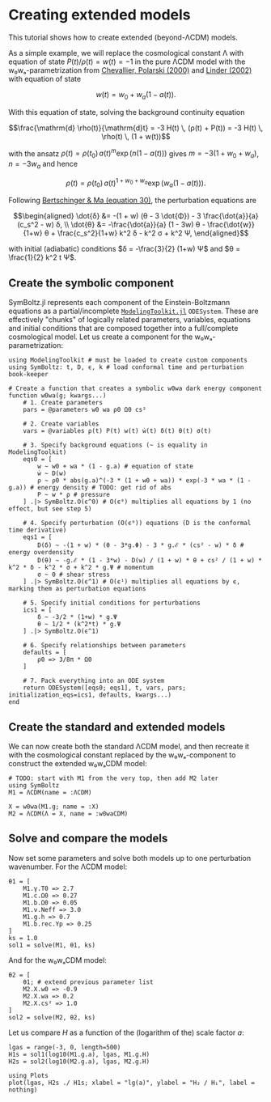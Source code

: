 # Creating extended models

This tutorial shows how to create extended (beyond-ΛCDM) models.

As a simple example, we will replace the cosmological constant Λ with equation of state $P(t) / \rho(t) = w(t) = -1$ in the pure ΛCDM model
with the w₀wₐ-parametrization from [Chevallier, Polarski (2000)](https://arxiv.org/abs/gr-qc/0009008) and [Linder (2002)](https://arxiv.org/abs/astro-ph/0208512) with equation of state
```math
w(t) = w_0 + w_a (1 - a(t)).
```
With this equation of state, solving the background continuity equation
```math
\frac{\mathrm{d} \rho(t)}{\mathrm{d}t} = -3 H(t) \, (ρ(t) + P(t)) = -3 H(t) \, \rho(t) \, (1 + w(t))
```
with the ansatz $\rho(t) = \rho(t_0) \, a(t)^m \exp(n (1 - a(t)))$
gives $m = -3 (1 + w_0 + w_a)$, $n = -3 w_a$ and hence
```math
\rho(t) = \rho(t_0) \, a(t)^{1 + w_0 + w_a} \exp(w_a (1 - a(t))).
```
Following [Bertschinger & Ma (equation 30)](https://arxiv.org/pdf/astro-ph/9506072#%5B%7B%22num%22%3A70%2C%22gen%22%3A0%7D%2C%7B%22name%22%3A%22FitH%22%7D%2C387%5D), the perturbation equations are
```math
\begin{aligned}
\dot{δ} &= -(1 + w) (θ - 3 \dot{Φ}) - 3 \frac{\dot{a}}{a} (c_s^2 - w) δ, \\
\dot{θ} &= -\frac{\dot{a}}{a} (1 - 3w) θ - \frac{\dot{w}}{1+w} θ + \frac{c_s^2}{1+w} k^2 δ - k^2 σ + k^2 Ψ,
\end{aligned}
```
with initial (adiabatic) conditions $δ = -\frac{3}{2} (1+w) Ψ$ and $θ = \frac{1}{2} k^2 t Ψ$.

## Create the symbolic component

SymBoltz.jl represents each component of the Einstein-Boltzmann equations as a partial/incomplete [`ModelingToolkit.jl`](https://docs.sciml.ai/ModelingToolkit/) `ODESystem`.
These are effectively "chunks" of logically related parameters, variables, equations and initial conditions
that are composed together into a full/complete cosmological model.
Let us create a component for the w₀wₐ-parametrization:
```@example 1
using ModelingToolkit # must be loaded to create custom components
using SymBoltz: t, D, ϵ, k # load conformal time and perturbation book-keeper

# Create a function that creates a symbolic w0wa dark energy component
function w0wa(g; kwargs...)
    # 1. Create parameters
    pars = @parameters w0 wa ρ0 Ω0 cs²

    # 2. Create variables
    vars = @variables ρ(t) P(t) w(t) ẇ(t) δ(t) θ(t) σ(t)

    # 3. Specify background equations (~ is equality in ModelingToolkit)
    eqs0 = [
        w ~ w0 + wa * (1 - g.a) # equation of state
        ẇ ~ D(w)
        ρ ~ ρ0 * abs(g.a)^(-3 * (1 + w0 + wa)) * exp(-3 * wa * (1 - g.a)) # energy density # TODO: get rid of abs
        P ~ w * ρ # pressure
    ] .|> SymBoltz.O(ϵ^0) # O(ϵ⁰) multiplies all equations by 1 (no effect, but see step 5)

    # 4. Specify perturbation (O(ϵ⁰)) equations (D is the conformal time derivative)
    eqs1 = [
        D(δ) ~ -(1 + w) * (θ - 3*g.Φ) - 3 * g.ℰ * (cs² - w) * δ # energy overdensity
        D(θ) ~ -g.ℰ * (1 - 3*w) - D(w) / (1 + w) * θ + cs² / (1 + w) * k^2 * δ - k^2 * σ + k^2 * g.Ψ # momentum
        σ ~ 0 # shear stress
    ] .|> SymBoltz.O(ϵ^1) # O(ϵ¹) multiplies all equations by ϵ, marking them as perturbation equations

    # 5. Specify initial conditions for perturbations
    ics1 = [
        δ ~ -3/2 * (1+w) * g.Ψ
        θ ~ 1/2 * (k^2*t) * g.Ψ
    ] .|> SymBoltz.O(ϵ^1)

    # 6. Specify relationships between parameters
    defaults = [
        ρ0 => 3/8π * Ω0
    ]

    # 7. Pack everything into an ODE system
    return ODESystem([eqs0; eqs1], t, vars, pars; initialization_eqs=ics1, defaults, kwargs...)
end
```

## Create the standard and extended models

We can now create both the standard ΛCDM model,
and then recreate it with the cosmological constant replaced by the w₀wₐ-component to construct the extended w₀wₐCDM model:
```@example 1
# TODO: start with M1 from the very top, then add M2 later
using SymBoltz
M1 = ΛCDM(name = :ΛCDM)

X = w0wa(M1.g; name = :X)
M2 = ΛCDM(Λ = X, name = :w0waCDM)
```

## Solve and compare the models

Now set some parameters and solve both models up to one perturbation wavenumber.
For the ΛCDM model:
```@example 1
θ1 = [
    M1.γ.T0 => 2.7
    M1.c.Ω0 => 0.27
    M1.b.Ω0 => 0.05
    M1.ν.Neff => 3.0
    M1.g.h => 0.7
    M1.b.rec.Yp => 0.25
]
ks = 1.0
sol1 = solve(M1, θ1, ks)
```
And for the w₀wₐCDM model:
```@example 1
θ2 = [
    θ1; # extend previous parameter list
    M2.X.w0 => -0.9
    M2.X.wa => 0.2
    M2.X.cs² => 1.0
]
sol2 = solve(M2, θ2, ks)
```

Let us compare $H$ as a function of the (logarithm of the) scale factor $a$:
```@example 1
lgas = range(-3, 0, length=500)
H1s = sol1(log10(M1.g.a), lgas, M1.g.H)
H2s = sol2(log10(M2.g.a), lgas, M2.g.H)

using Plots
plot(lgas, H2s ./ H1s; xlabel = "lg(a)", ylabel = "H₂ / H₁", label = nothing)
```
